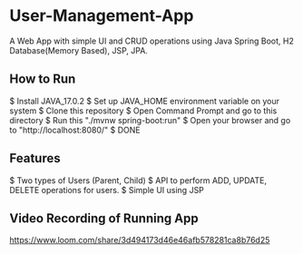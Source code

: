 # User-Management-App
  A Web App with simple UI and CRUD operations using Java Spring Boot, H2 Database(Memory Based), JSP, JPA.

## How to Run
  $ Install JAVA_17.0.2
  $ Set up JAVA_HOME environment variable on your system
  $ Clone this repository
  $ Open Command Prompt and go to this directory
  $ Run this "./mvnw spring-boot:run"
  $ Open your browser and go to "http://localhost:8080/"
  $ DONE

## Features
  $ Two types of Users (Parent, Child)
  $ API to perform ADD, UPDATE, DELETE operations for users.
  $ Simple UI using JSP

## Video Recording of Running App
  https://www.loom.com/share/3d494173d46e46afb578281ca8b76d25
